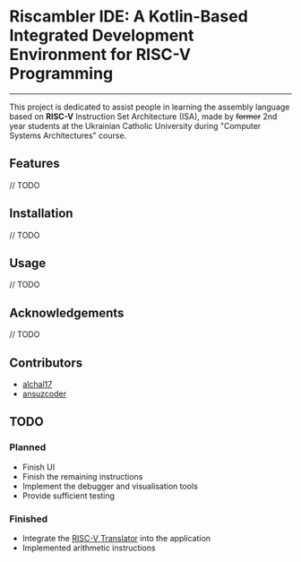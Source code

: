 # Riscambler IDE: A Kotlin-Based Integrated Development Environment for RISC-V Programming

---

This project is dedicated to assist people in learning the assembly
language based on **RISC-V** Instruction Set Architecture (ISA), made by
<del>former</del> 2nd year students at the Ukrainian Catholic University
during "Computer Systems Architectures" course.

## Features
// TODO

## Installation
// TODO

## Usage
// TODO

## Acknowledgements
// TODO

## Contributors
- [alchal17](https://github.com/alchal17)
- [ansuzcoder](https://github.com/ansuzcoder)

## TODO
### Planned
- Finish UI
- Finish the remaining instructions
- Implement the debugger and visualisation tools
- Provide sufficient testing
### Finished
- Integrate the [RISC-V Translator](https://github.com/ansuzcoder/risc-translator) into the application
- Implemented arithmetic instructions